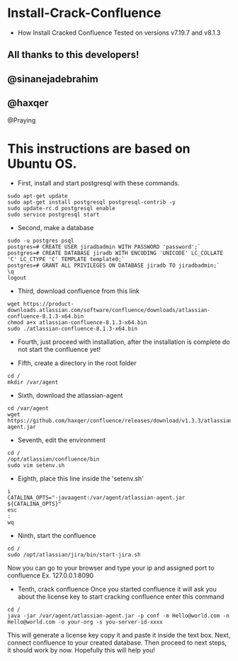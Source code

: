 # Install-Crack-Confluence
- How Install Cracked Confluence Tested on versions v7.19.7 and v8.1.3

All thanks to this developers!
---
@sinanejadebrahim
---
@haxqer
---
@Praying

# This instructions are based on Ubuntu OS.

- First, install and start postgresql with these commands.

```
sudo apt-get update
sudo apt-get install postgresql postgresql-contrib -y
sudo update-rc.d postgresql enable
sudo service postgresql start
```

- Second, make a database
```
sudo -u postgres psql
postgres=# CREATE USER jiradbadmin WITH PASSWORD 'password';`
postgres=# CREATE DATABASE jiradb WITH ENCODING 'UNICODE' LC_COLLATE 'C' LC_CTYPE 'C' TEMPLATE template0;`
postgres=# GRANT ALL PRIVILEGES ON DATABASE jiradb TO jiradbadmin;`
\q
logout
```

- Third, download confluence from this link
```
wget https://product-downloads.atlassian.com/software/confluence/downloads/atlassian-confluence-8.1.3-x64.bin
chmod a+x atlassian-confluence-8.1.3-x64.bin
sudo ./atlassian-confluence-8.1.3-x64.bin
```

- Fourth, just proceed with installation, after the installation is complete do not start the confluence yet!

- Fifth, create a directory in the root folder
```
cd /
mkdir /var/agent
```

- Sixth, download the atlassian-agent 
```
cd /var/agent
wget https://github.com/haxqer/confluence/releases/download/v1.3.3/atlassian-agent.jar
```

- Seventh, edit the environment
```
cd / 
/opt/atlassian/confluence/bin
sudo vim setenv.sh
```

- Eighth, place this line inside the 'setenv.sh'
```
i
CATALINA_OPTS="-javaagent:/var/agent/atlassian-agent.jar ${CATALINA_OPTS}"
esc
:
wq
```

- Ninth, start the confluence
```
cd / 
sudo /opt/atlassian/jira/bin/start-jira.sh
```

Now you can go to your browser and type your ip and assigned port to confluence
Ex. 127.0.0.1:8090

- Tenth, crack confluence
Once you started confluence it will ask you about the license key to start cracking confluence enter this command

```
cd /
java -jar /var/agent/atlassian-agent.jar -p conf -m Hello@world.com -n Hello@world.com -o your-org -s you-server-id-xxxx
```

This will generate a license key copy it and paste it inside the text box.
Next, connect confluence to your created database. Then proceed to next steps, it should work by now.
Hopefully this will help you!

